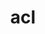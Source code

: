 ---
title: "acl"
layout: cache
categories: [package, develop]
meta: {"compilers": ["gcc@10.5.0", "gcc@13.3.0", "gcc@7.5.0"], "num_specs": 18, "num_specs_by_stack": {"developer-tools": 3, "developer-tools-aarch64-linux-gnu": 8, "developer-tools-x86_64_v3-linux-gnu": 7, "root": 18}, "oss": ["centos7", "rhel8", "ubuntu18.04"], "platforms": ["linux"], "stacks": ["developer-tools", "developer-tools-aarch64-linux-gnu", "developer-tools-x86_64_v3-linux-gnu", "root"], "targets": ["aarch64", "x86_64_v3"], "versions": ["2.2.53"]}
spec_details: [{"compiler": "gcc@13.3.0", "hash": "3q6wcest4vtrhwcsjawwip4hwg4rbnuc", "os": "rhel8", "platform": "linux", "size": "-", "stacks": ["developer-tools-aarch64-linux-gnu", "root"], "target": "aarch64", "variants": ["build_system=autotools"], "versions": ["2.2.53"]}, {"compiler": "gcc@13.3.0", "hash": "3uwaniftyvisxf2qlyavze7rdt3gcd4o", "os": "rhel8", "platform": "linux", "size": "-", "stacks": ["developer-tools-aarch64-linux-gnu", "root"], "target": "aarch64", "variants": ["build_system=autotools"], "versions": ["2.2.53"]}, {"compiler": "gcc@13.3.0", "hash": "aqvkwutxmz4n4rewpsxtoir2b4xy6nav", "os": "rhel8", "platform": "linux", "size": "-", "stacks": ["developer-tools-aarch64-linux-gnu", "root"], "target": "aarch64", "variants": ["build_system=autotools"], "versions": ["2.2.53"]}, {"compiler": "gcc@10.5.0", "hash": "dfh3tpcw43vxwjm7zoo5p5lflml6mp5p", "os": "centos7", "platform": "linux", "size": "-", "stacks": ["developer-tools-x86_64_v3-linux-gnu", "root"], "target": "x86_64_v3", "variants": ["build_system=autotools"], "versions": ["2.2.53"]}, {"compiler": "gcc@10.5.0", "hash": "f5raf2abrjbylfq3csk5rjvl2qxzsfld", "os": "centos7", "platform": "linux", "size": "-", "stacks": ["developer-tools-x86_64_v3-linux-gnu", "root"], "target": "x86_64_v3", "variants": ["build_system=autotools"], "versions": ["2.2.53"]}, {"compiler": "gcc@13.3.0", "hash": "iam223tjuehbsjfovaotqlkn3oadeny6", "os": "rhel8", "platform": "linux", "size": "-", "stacks": ["developer-tools-aarch64-linux-gnu", "root"], "target": "aarch64", "variants": ["build_system=autotools"], "versions": ["2.2.53"]}, {"compiler": "gcc@10.5.0", "hash": "iwgtkaawmas6ktjhjmzjtz6cqg5zu3ks", "os": "centos7", "platform": "linux", "size": "-", "stacks": ["developer-tools-x86_64_v3-linux-gnu", "root"], "target": "x86_64_v3", "variants": ["build_system=autotools"], "versions": ["2.2.53"]}, {"compiler": "gcc@13.3.0", "hash": "l63irelqyfdlwib7t5bwc7l5lupoxhte", "os": "rhel8", "platform": "linux", "size": "-", "stacks": ["developer-tools-aarch64-linux-gnu", "root"], "target": "aarch64", "variants": ["build_system=autotools"], "versions": ["2.2.53"]}, {"compiler": "gcc@7.5.0", "hash": "nb6m2smlfzqgseb2kutmwp3cet7nf3sd", "os": "ubuntu18.04", "platform": "linux", "size": "-", "stacks": ["developer-tools", "root"], "target": "x86_64_v3", "variants": ["build_system=autotools"], "versions": ["2.2.53"]}, {"compiler": "gcc@7.5.0", "hash": "nefyoexeitkgpq4v7vjupnfwd742lmhi", "os": "ubuntu18.04", "platform": "linux", "size": "-", "stacks": ["developer-tools", "root"], "target": "x86_64_v3", "variants": ["build_system=autotools"], "versions": ["2.2.53"]}, {"compiler": "gcc@13.3.0", "hash": "obfkn4qsol4jvju2m65htg33gwvvk7wd", "os": "rhel8", "platform": "linux", "size": "-", "stacks": ["developer-tools-aarch64-linux-gnu", "root"], "target": "aarch64", "variants": ["build_system=autotools"], "versions": ["2.2.53"]}, {"compiler": "gcc@7.5.0", "hash": "qs4xsv5kdn3dbixqbs3uhedwlf6ujkak", "os": "ubuntu18.04", "platform": "linux", "size": "-", "stacks": ["developer-tools", "root"], "target": "x86_64_v3", "variants": ["build_system=autotools"], "versions": ["2.2.53"]}, {"compiler": "gcc@13.3.0", "hash": "qtt2seej3zdifd3b766cc4phmv2qknyq", "os": "rhel8", "platform": "linux", "size": "-", "stacks": ["developer-tools-aarch64-linux-gnu", "root"], "target": "aarch64", "variants": ["build_system=autotools"], "versions": ["2.2.53"]}, {"compiler": "gcc@10.5.0", "hash": "rm5gnbsvfhuyc47opiy733apkmaia3xz", "os": "centos7", "platform": "linux", "size": "-", "stacks": ["developer-tools-x86_64_v3-linux-gnu", "root"], "target": "x86_64_v3", "variants": ["build_system=autotools"], "versions": ["2.2.53"]}, {"compiler": "gcc@10.5.0", "hash": "sco7xbqpp7xzu3xkzuqjv32q4e6tgczr", "os": "centos7", "platform": "linux", "size": "-", "stacks": ["developer-tools-x86_64_v3-linux-gnu", "root"], "target": "x86_64_v3", "variants": ["build_system=autotools"], "versions": ["2.2.53"]}, {"compiler": "gcc@13.3.0", "hash": "tvo7zejl5dnr3vyihpoi556bvwaw2jft", "os": "rhel8", "platform": "linux", "size": "-", "stacks": ["developer-tools-aarch64-linux-gnu", "root"], "target": "aarch64", "variants": ["build_system=autotools"], "versions": ["2.2.53"]}, {"compiler": "gcc@10.5.0", "hash": "xubr2glznzi52u25b34xw64eni7lbngi", "os": "centos7", "platform": "linux", "size": "-", "stacks": ["developer-tools-x86_64_v3-linux-gnu", "root"], "target": "x86_64_v3", "variants": ["build_system=autotools"], "versions": ["2.2.53"]}, {"compiler": "gcc@10.5.0", "hash": "yst3v7zfjjbgbeckybgbcsxyphrehnsb", "os": "centos7", "platform": "linux", "size": "-", "stacks": ["developer-tools-x86_64_v3-linux-gnu", "root"], "target": "x86_64_v3", "variants": ["build_system=autotools"], "versions": ["2.2.53"]}]
---